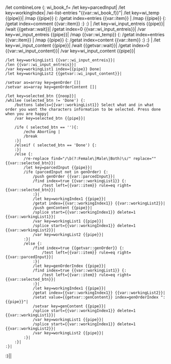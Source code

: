 /let combineLore {: wi_book_f=
	/let key=parcedInput|
	/let key=workingIndex|
	/wi-list-entries "{{var::wi_book_f}}"|
	/let key=wi_temp {{pipe}}|
	/map {{pipe}} {:
	    /getat index=entries {{var::item}} |
	    /map {{pipe}} {:
	        /getat index=comment {{var::item}}
	    :}
	:} |
	/let key=wi_input_entreis {{pipe}}|
	/wait {{getvar::wait}}|
	/getat index=0 {{var::wi_input_entreis}}|
	/var key=wi_input_entreis {{pipe}}|
	/map {{var::wi_temp}} {:
	    /getat index=entries {{var::item}} |
	    /map {{pipe}} {:
	        /getat index=content {{var::item}}
	    :}
	:} |
	/let key=wi_input_content {{pipe}}|
	/wait {{getvar::wait}}|
	/getat  index=0 {{var::wi_input_content}}|
	/var key=wi_input_content {{pipe}}|
	
	/let key=workingList1 {{var::wi_input_entreis}}|
	/len {{var::wi_input_entreis}}|
	/var key=workingList1 index={{pipe}} Done|
	/let key=workingList2 {{getvar::wi_input_content}}|
	
	/setvar as=array key=genOrder []|
	/setvar as=array key=genOrderContent []|
	
	/let key=selected_btn {{noop}}|
	/whilee (selected_btn != 'Done') {:
		/buttons labels={{var::workingList1}} Select what and in what order you want the characters information to be selected. Press done when you are happy|
		/var key=selected_btn {{pipe}}|
	
		/ife ( selected_btn == ''){:
			/echo Aborting |
			/break
		:}|
		/elseif ( selected_btn == 'Done') {:
		:}|
		/else {:
		    /re-replace find="/\b(?:Female\|Male\|Both)\s/" replace="" {{var::selected_btn}}|
		    /let key=parcedInput {{pipe}}|
		    /ife (parcedInput not in genOrder) {:
			    /push genOrder {{var::parcedInput}}|
			    /find index=true {{var::workingList1}} {:
					/test left={{var::item}} rule=eq right={{var::selected_btn}}|
				:}|
				/let key=workingIndex1 {{pipe}}|
				/getat index={{var::workingIndex1}} {{var::workingList2}}|
				/push genContent {{pipe}}|
				/splice start={{var::workingIndex1}} delete=1 {{var::workingList1}}|
				/var key=workingList1 {{pipe}}|
				/splice start={{var::workingIndex1}} delete=1 {{var::workingList2}}|
				/var key=workingList2 {{pipe}}|
			:}|
			/else {:
				/find index=true {{getvar::genOrder}} {:
					/test left={{var::item}} rule=eq right={{var::parcedInput}}|
				:}|
				/let key=genOrderIndex {{pipe}}|
				/find index=true {{var::workingList1}} {:
					/test left={{var::item}} rule=eq right={{var::selected_btn}}|
				:}|
				/let key=workingIndex1 {{pipe}}|
				/getat index={{var::workingIndex1}} {{var::workingList2}}|
				/setat value={{getvar::genContent}} index=genOrderIndex ": {{pipe}}"|
				/setvar key=genContent {{pipe}}|
				/splice start={{var::workingIndex1}} delete=1 {{var::workingList1}}|
				/var key=workingList1 {{pipe}}|
				/splice start={{var::workingIndex1}} delete=1 {{var::workingList2}}|
				/var key=workingList2 {{pipe}}|
			:}|
		:}|
	:}|
:}||
